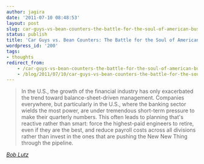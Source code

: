 ```yaml
---
author: jagira
date: '2011-07-10 08:48:53'
layout: post
slug: car-guys-vs-bean-counters-the-battle-for-the-soul-of-american-business
status: publish
title: 'Car Guys vs. Bean Counters: The Battle for the Soul of American Business'
wordpress_id: '200'
tags:
- thoughts
redirect_from:
    - /car-guys-vs-bean-counters-the-battle-for-the-soul-of-american-business/
    - /blog/2011/07/10/car-guys-vs-bean-counters-the-battle-for-the-soul-of-american-business/
---
```


>In the U.S., the growth of the financial industry has only exacerbated the trend toward balance-sheet-driven management. Companies everywhere, but particularly in the U.S., where the banking sector wields the most power, are under tremendous short-term pressure to make their quarterly numbers. This often leads to planning that's reactive rather than smart: force the highest-paid engineers to retire, even if they are the best, and reduce payroll costs across all divisions rather than invest in the ones that are pushing the New New Thing through the pipeline.

*[Bob Lutz](http://www.time.com/time/magazine/article/0,9171,2081930,00.html)*


